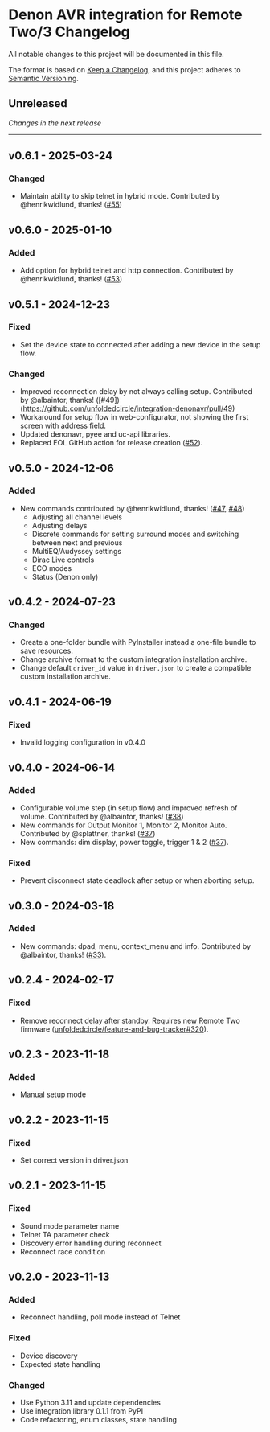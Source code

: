 # Denon AVR integration for Remote Two/3 Changelog

All notable changes to this project will be documented in this file.

The format is based on [Keep a Changelog](https://keepachangelog.com/en/1.0.0/),
and this project adheres to [Semantic Versioning](https://semver.org/spec/v2.0.0.html).

## Unreleased

_Changes in the next release_

---

## v0.6.1 - 2025-03-24
### Changed
- Maintain ability to skip telnet in hybrid mode. Contributed by @henrikwidlund, thanks! ([#55](https://github.com/unfoldedcircle/integration-denonavr/pull/55))

## v0.6.0 - 2025-01-10
### Added
- Add option for hybrid telnet and http connection. Contributed by @henrikwidlund, thanks! ([#53](https://github.com/unfoldedcircle/integration-denonavr/pull/53))

## v0.5.1 - 2024-12-23
### Fixed
- Set the device state to connected after adding a new device in the setup flow.
### Changed
- Improved reconnection delay by not always calling setup. Contributed by @albaintor, thanks! ([#49])(https://github.com/unfoldedcircle/integration-denonavr/pull/49)
- Workaround for setup flow in web-configurator, not showing the first screen with address field.
- Updated denonavr, pyee and uc-api libraries.
- Replaced EOL GitHub action for release creation ([#52](https://github.com/unfoldedcircle/integration-denonavr/issues/52)).

## v0.5.0 - 2024-12-06
### Added
- New commands contributed by @henrikwidlund, thanks! ([#47](https://github.com/unfoldedcircle/integration-denonavr/pull/47), [#48](https://github.com/unfoldedcircle/integration-denonavr/pull/48))
  - Adjusting all channel levels
  - Adjusting delays
  - Discrete commands for setting surround modes and switching between next and previous
  - MultiEQ/Audyssey settings
  - Dirac Live controls
  - ECO modes
  - Status (Denon only)

## v0.4.2 - 2024-07-23
### Changed
- Create a one-folder bundle with PyInstaller instead a one-file bundle to save resources.
- Change archive format to the custom integration installation archive.
- Change default `driver_id` value in `driver.json` to create a compatible custom installation archive.

## v0.4.1 - 2024-06-19
### Fixed
- Invalid logging configuration in v0.4.0

## v0.4.0 - 2024-06-14
### Added
- Configurable volume step (in setup flow) and improved refresh of volume. Contributed by @albaintor, thanks! ([#38](https://github.com/unfoldedcircle/integration-denonavr/issues/38))
- New commands for Output Monitor 1, Monitor 2, Monitor Auto. Contributed by @splattner, thanks! ([#37](https://github.com/unfoldedcircle/integration-denonavr/issues/37))
- New commands: dim display, power toggle, trigger 1 & 2 ([#37](https://github.com/unfoldedcircle/integration-denonavr/issues/37)).
### Fixed
- Prevent disconnect state deadlock after setup or when aborting setup.

## v0.3.0 - 2024-03-18
### Added
- New commands: dpad, menu, context_menu and info. Contributed by @albaintor, thanks! ([#33](https://github.com/unfoldedcircle/integration-denonavr/issues/33)).

## v0.2.4 - 2024-02-17
### Fixed
- Remove reconnect delay after standby. Requires new Remote Two firmware ([unfoldedcircle/feature-and-bug-tracker#320](https://github.com/unfoldedcircle/feature-and-bug-tracker/issues/320)).

## v0.2.3 - 2023-11-18
### Added
- Manual setup mode

## v0.2.2 - 2023-11-15
### Fixed
- Set correct version in driver.json

## v0.2.1 - 2023-11-15
### Fixed
- Sound mode parameter name
- Telnet TA parameter check
- Discovery error handling during reconnect
- Reconnect race condition

## v0.2.0 - 2023-11-13
### Added
- Reconnect handling, poll mode instead of Telnet
### Fixed
- Device discovery
- Expected state handling
### Changed
- Use Python 3.11 and update dependencies
- Use integration library 0.1.1 from PyPI
- Code refactoring, enum classes, state handling
